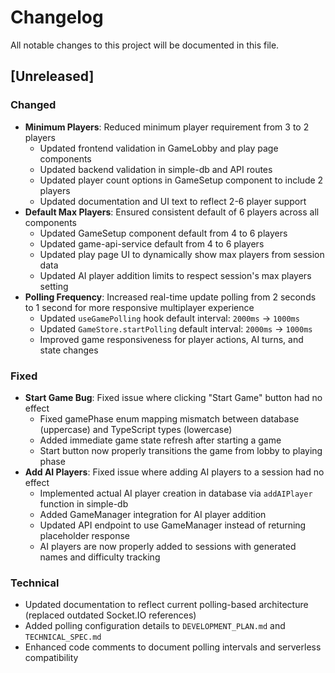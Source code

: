 # Changelog

All notable changes to this project will be documented in this file.

## [Unreleased]

### Changed
- **Minimum Players**: Reduced minimum player requirement from 3 to 2 players
  - Updated frontend validation in GameLobby and play page components
  - Updated backend validation in simple-db and API routes
  - Updated player count options in GameSetup component to include 2 players
  - Updated documentation and UI text to reflect 2-6 player support
- **Default Max Players**: Ensured consistent default of 6 players across all components
  - Updated GameSetup component default from 4 to 6 players
  - Updated game-api-service default from 4 to 6 players
  - Updated play page UI to dynamically show max players from session data
  - Updated AI player addition limits to respect session's max players setting
- **Polling Frequency**: Increased real-time update polling from 2 seconds to 1 second for more responsive multiplayer experience
  - Updated `useGamePolling` hook default interval: `2000ms` → `1000ms`
  - Updated `GameStore.startPolling` default interval: `2000ms` → `1000ms`
  - Improved game responsiveness for player actions, AI turns, and state changes

### Fixed
- **Start Game Bug**: Fixed issue where clicking "Start Game" button had no effect
  - Fixed gamePhase enum mapping mismatch between database (uppercase) and TypeScript types (lowercase)
  - Added immediate game state refresh after starting a game
  - Start button now properly transitions the game from lobby to playing phase
- **Add AI Players**: Fixed issue where adding AI players to a session had no effect
  - Implemented actual AI player creation in database via `addAIPlayer` function in simple-db
  - Added GameManager integration for AI player addition
  - Updated API endpoint to use GameManager instead of returning placeholder response
  - AI players are now properly added to sessions with generated names and difficulty tracking

### Technical
- Updated documentation to reflect current polling-based architecture (replaced outdated Socket.IO references)
- Added polling configuration details to `DEVELOPMENT_PLAN.md` and `TECHNICAL_SPEC.md`
- Enhanced code comments to document polling intervals and serverless compatibility
